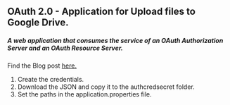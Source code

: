 ## OAuth 2.0 - Application for Upload files to Google Drive.

##### A web application that consumes the service of an OAuth Authorization Server and an OAuth Resource Server.

Find the Blog post [here.]()

01. Create the credentials.
02. Download the JSON and copy it to the authcredsecret folder.
03. Set the paths in the application.properties file.
